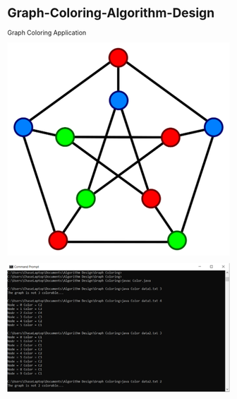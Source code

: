 # Graph-Coloring-Algorithm-Design
Graph Coloring Application

![](/imageColoring.png)

![](/cmdColoring.PNG)
